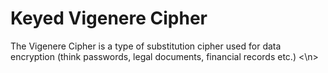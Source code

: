 # Keyed Vigenere Cipher
</body>
The Vigenere Cipher is a type of substitution cipher used for data encryption (think passwords, legal documents, financial records etc.)
<\n>

